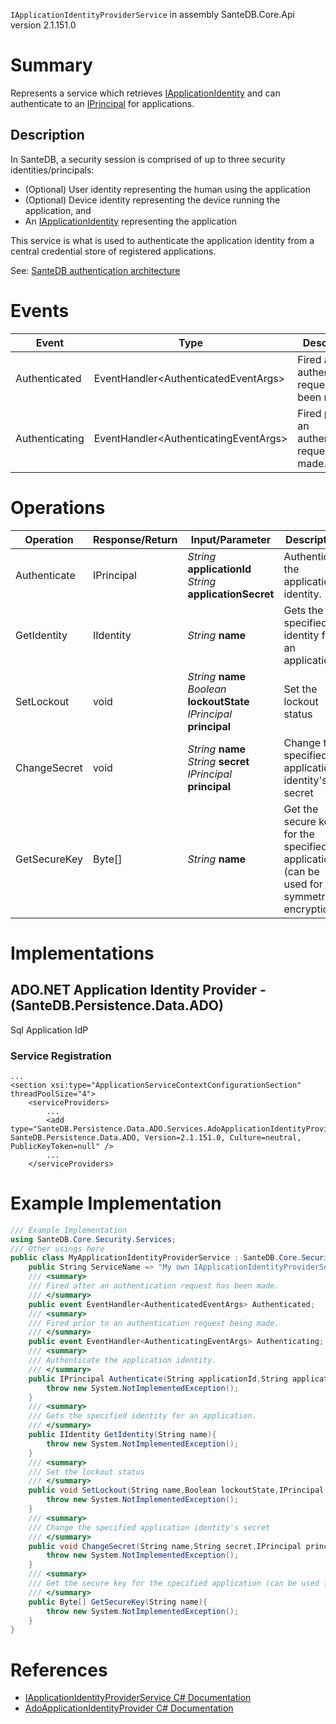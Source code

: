 `IApplicationIdentityProviderService` in assembly SanteDB.Core.Api version 2.1.151.0

# Summary
Represents a service which retrieves [IApplicationIdentity](http://santesuite.org/assets/doc/net/html/T_SanteDB_Core_Security_Principal_IApplicationIdentity.htm) and can authenticate to an [IPrincipal](https://docs.microsoft.com/en-us/dotnet/api/system.security.principal.iprincipal) for applications.

## Description
In SanteDB, a security session is comprised of up to three security identities/principals:

* (Optional) User identity representing the human using the application
* (Optional) Device identity representing the device running the application, and
* An [IApplicationIdentity](http://santesuite.org/assets/doc/net/html/T_SanteDB_Core_Security_Principal_IApplicationIdentity.htm) representing the application


This service is what is used to authenticate the application identity from a central credential store of registered applications.

See: [SanteDB authentication architecture](https://help.santesuite.org/santedb/security-architecture#principals-and-identities)

# Events

|Event|Type|Description|
|-|-|-|
|Authenticated|EventHandler&lt;AuthenticatedEventArgs>|Fired after an authentication request has been made.|
|Authenticating|EventHandler&lt;AuthenticatingEventArgs>|Fired prior to an authentication request being made.|

# Operations

|Operation|Response/Return|Input/Parameter|Description|
|-|-|-|-|
|Authenticate|IPrincipal|*String* **applicationId**<br/>*String* **applicationSecret**|Authenticate the application identity.|
|GetIdentity|IIdentity|*String* **name**|Gets the specified identity for an application.|
|SetLockout|void|*String* **name**<br/>*Boolean* **lockoutState**<br/>*IPrincipal* **principal**|Set the lockout status|
|ChangeSecret|void|*String* **name**<br/>*String* **secret**<br/>*IPrincipal* **principal**|Change the specified application identity's secret|
|GetSecureKey|Byte[]|*String* **name**|Get the secure key for the specified application (can be used for symmetric encryption)|

# Implementations


## ADO.NET Application Identity Provider - (SanteDB.Persistence.Data.ADO)
Sql Application IdP

### Service Registration
```markup
...
<section xsi:type="ApplicationServiceContextConfigurationSection" threadPoolSize="4">
	<serviceProviders>
		...
		<add type="SanteDB.Persistence.Data.ADO.Services.AdoApplicationIdentityProvider, SanteDB.Persistence.Data.ADO, Version=2.1.151.0, Culture=neutral, PublicKeyToken=null" />
		...
	</serviceProviders>
```
# Example Implementation
```csharp
/// Example Implementation
using SanteDB.Core.Security.Services;
/// Other usings here
public class MyApplicationIdentityProviderService : SanteDB.Core.Security.Services.IApplicationIdentityProviderService { 
	public String ServiceName => "My own IApplicationIdentityProviderService service";
	/// <summary>
	/// Fired after an authentication request has been made.
	/// </summary>
	public event EventHandler<AuthenticatedEventArgs> Authenticated;
	/// <summary>
	/// Fired prior to an authentication request being made.
	/// </summary>
	public event EventHandler<AuthenticatingEventArgs> Authenticating;
	/// <summary>
	/// Authenticate the application identity.
	/// </summary>
	public IPrincipal Authenticate(String applicationId,String applicationSecret){
		throw new System.NotImplementedException();
	}
	/// <summary>
	/// Gets the specified identity for an application.
	/// </summary>
	public IIdentity GetIdentity(String name){
		throw new System.NotImplementedException();
	}
	/// <summary>
	/// Set the lockout status
	/// </summary>
	public void SetLockout(String name,Boolean lockoutState,IPrincipal principal){
		throw new System.NotImplementedException();
	}
	/// <summary>
	/// Change the specified application identity's secret
	/// </summary>
	public void ChangeSecret(String name,String secret,IPrincipal principal){
		throw new System.NotImplementedException();
	}
	/// <summary>
	/// Get the secure key for the specified application (can be used for symmetric encryption)
	/// </summary>
	public Byte[] GetSecureKey(String name){
		throw new System.NotImplementedException();
	}
}
```

# References

* [IApplicationIdentityProviderService C# Documentation](http://santesuite.org/assets/doc/net/html/T_SanteDB_Core_Security_Services_IApplicationIdentityProviderService.htm)
* [AdoApplicationIdentityProvider C# Documentation](http://santesuite.org/assets/doc/net/html/T_SanteDB_Persistence_Data_ADO_Services_AdoApplicationIdentityProvider.htm)
